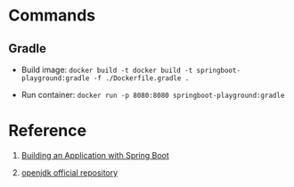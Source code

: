 # Commands

## Gradle

- Build image: `docker build -t docker build -t springboot-playground:gradle -f ./Dockerfile.gradle .`

- Run container: `docker run -p 8080:8080 springboot-playground:gradle`



# Reference

1. [Building an Application with Spring Boot](https://spring.io/guides/gs/spring-boot/)


2. [openjdk official repository](https://hub.docker.com/_/openjdk/)
